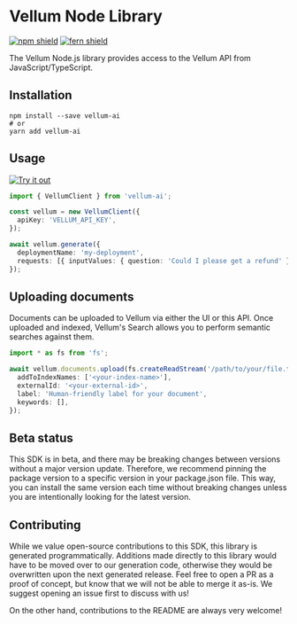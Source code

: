 # Vellum Node Library

[![npm shield](https://img.shields.io/npm/v/vellum-ai)](https://www.npmjs.com/package/vellum-ai)
[![fern shield](https://img.shields.io/badge/%F0%9F%8C%BF-SDK%20generated%20by%20Fern-brightgreen)](https://github.com/fern-api/fern)

The Vellum Node.js library provides access to the Vellum API from JavaScript/TypeScript.


## Installation

```
npm install --save vellum-ai
# or
yarn add vellum-ai
```

## Usage

[![Try it out](https://developer.stackblitz.com/img/open_in_stackblitz.svg)](https://stackblitz.com/edit/typescript-example-using-sdk-built-with-fern-xbs4jx?file=app.ts)

```typescript
import { VellumClient } from 'vellum-ai';

const vellum = new VellumClient({
  apiKey: 'VELLUM_API_KEY',
});

await vellum.generate({
  deploymentName: 'my-deployment',
  requests: [{ inputValues: { question: 'Could I please get a refund' } }],
});

```

## Uploading documents

Documents can be uploaded to Vellum via either the UI or this API. Once uploaded and indexed, Vellum's Search allows you to perform semantic searches against them.

```typescript
import * as fs from 'fs';

await vellum.documents.upload(fs.createReadStream('/path/to/your/file.txt'), {
  addToIndexNames: ['<your-index-name>'],
  externalId: '<your-external-id>',
  label: 'Human-friendly label for your document',
  keywords: [],
});
```

## Beta status

This SDK is in beta, and there may be breaking changes between versions without a major version update. Therefore, we recommend pinning the package version to a specific version in your package.json file. This way, you can install the same version each time without breaking changes unless you are intentionally looking for the latest version.

## Contributing

While we value open-source contributions to this SDK, this library is generated programmatically. Additions made directly to this library would have to be moved over to our generation code, otherwise they would be overwritten upon the next generated release. Feel free to open a PR as a proof of concept, but know that we will not be able to merge it as-is. We suggest opening an issue first to discuss with us!

On the other hand, contributions to the README are always very welcome!
